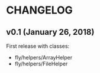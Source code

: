 # CHANGELOG

## v0.1 (January 26, 2018)
First release with classes:
- fly/helpers/ArrayHelper
- fly/helpers/FileHelper